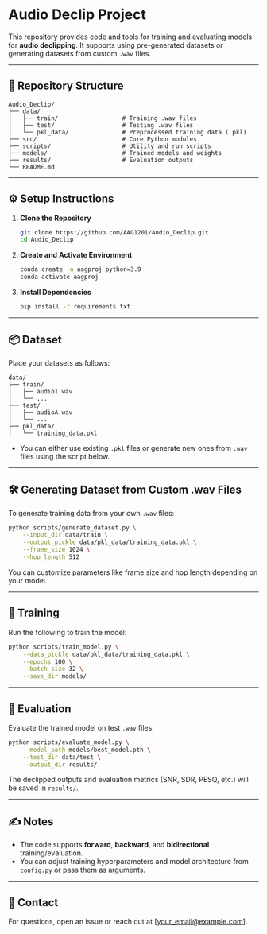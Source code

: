 
# Audio Declip Project

This repository provides code and tools for training and evaluating models for **audio declipping**. It supports using pre-generated datasets or generating datasets from custom `.wav` files.

---

## 📁 Repository Structure

```
Audio_Declip/
├── data/
│   ├── train/                  # Training .wav files
│   ├── test/                   # Testing .wav files
│   └── pkl_data/               # Preprocessed training data (.pkl)
├── src/                        # Core Python modules
├── scripts/                    # Utility and run scripts
├── models/                     # Trained models and weights
├── results/                    # Evaluation outputs
└── README.md
```

---

## ⚙️ Setup Instructions

1. **Clone the Repository**
   ```bash
   git clone https://github.com/AAG1201/Audio_Declip.git
   cd Audio_Declip
   ```

2. **Create and Activate Environment**
   ```bash
   conda create -n aagproj python=3.9
   conda activate aagproj
   ```

3. **Install Dependencies**
   ```bash
   pip install -r requirements.txt
   ```

---

## 📦 Dataset

Place your datasets as follows:

```
data/
├── train/
│   ├── audio1.wav
│   └── ...
├── test/
│   ├── audioA.wav
│   └── ...
├── pkl_data/
│   └── training_data.pkl
```

- You can either use existing `.pkl` files or generate new ones from `.wav` files using the script below.

---

## 🛠️ Generating Dataset from Custom .wav Files

To generate training data from your own `.wav` files:

```bash
python scripts/generate_dataset.py \
    --input_dir data/train \
    --output_pickle data/pkl_data/training_data.pkl \
    --frame_size 1024 \
    --hop_length 512
```

You can customize parameters like frame size and hop length depending on your model.

---

## 🧠 Training

Run the following to train the model:

```bash
python scripts/train_model.py \
    --data_pickle data/pkl_data/training_data.pkl \
    --epochs 100 \
    --batch_size 32 \
    --save_dir models/
```

---

## 🧪 Evaluation

Evaluate the trained model on test `.wav` files:

```bash
python scripts/evaluate_model.py \
    --model_path models/best_model.pth \
    --test_dir data/test \
    --output_dir results/
```

The declipped outputs and evaluation metrics (SNR, SDR, PESQ, etc.) will be saved in `results/`.

---

## ✍️ Notes

- The code supports **forward**, **backward**, and **bidirectional** training/evaluation.
- You can adjust training hyperparameters and model architecture from `config.py` or pass them as arguments.

---

## 📧 Contact

For questions, open an issue or reach out at [your_email@example.com].

